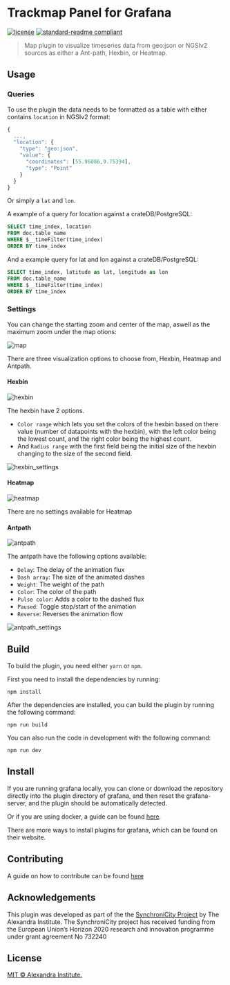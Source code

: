 # Trackmap Panel for Grafana

[![license](https://img.shields.io/badge/license-MIT-green.svg)](./LICENSE)
[![standard-readme compliant](https://img.shields.io/badge/readme%20style-standard-brightgreen.svg)](https://github.com/RichardLitt/standard-readme)

> Map plugin to visualize timeseries data from geo:json or NGSIv2 sources as either a Ant-path, Hexbin, or Heatmap.

## Usage

### Queries
To use the plugin the data needs to be formatted as a table with either contains `location` in NGSIv2 format:
```javascript
{
  ...,
  "location": {
    "type": "geo:json",
    "value": {
      "coordinates": [55.96086,9.75394],
      "type": "Point"
    }
  }
}
```
Or simply a `lat` and `lon`.

A example of a query for location against a crateDB/PostgreSQL:
```sql
SELECT time_index, location
FROM doc.table_name
WHERE $__timeFilter(time_index)
ORDER BY time_index
```

And a example query for lat and lon against a crateDB/PostgreSQL:
```sql
SELECT time_index, latitude as lat, longitude as lon
FROM doc.table_name
WHERE $__timeFilter(time_index)
ORDER BY time_index
```

### Settings
You can change the starting zoom and center of the map, aswell as the maximum zoom under the map otions:

![map](https://github.com/alexandrainst/alexandra-trackmap-panel/raw/master/images/map_settings.png)

There are three visualization options to choose from, Hexbin, Heatmap and Antpath.

#### Hexbin
![hexbin](https://github.com/alexandrainst/alexandra-trackmap-panel/raw/master/images/hexbin.png)

The hexbin have 2 options.
- `Color range` which lets you set the colors of the hexbin based on there value (number of datapoints with the hexbin), with the left color being the lowest count, and the right color being the highest count.
- And `Radius range` with the first field being the initial size of the hexbin changing to the size of the second field.


![hexbin_settings](https://github.com/alexandrainst/alexandra-trackmap-panel/raw/master/images/hexbin_settings.png)

#### Heatmap
![heatmap](https://github.com/alexandrainst/alexandra-trackmap-panel/raw/master/images/heatmap.png)

There are no settings available for Heatmap

#### Antpath
![antpath](https://github.com/alexandrainst/alexandra-trackmap-panel/raw/master/images/antpath.png)

The antpath have the following options available:
- `Delay`: The delay of the animation flux
- `Dash array`: The size of the animated dashes
- `Weight`: The weight of the path
- `Color`: The color of the path
- `Pulse color`: Adds a color to the dashed flux
- `Paused`: Toggle stop/start of the animation
- `Reverse`: Reverses the animation flow

![antpath_settings](https://github.com/alexandrainst/alexandra-trackmap-panel/raw/master/images/antpath_settings.png)

## Build
To build the plugin, you need either `yarn` or `npm`.

First you need to install the dependencies by running:
```
npm install
```
After the dependencies are installed, you can build the plugin by running the following command:
```
npm run build
```
You can also run the code in development with the following command:
```
npm run dev
```

## Install
If you are running grafana locally, you can clone or download the repository directly into the plugin directory of grafana, and then reset the grafana-server, and the plugin should be automatically detected.

Or if you are using docker, a guide can be found [here](https://grafana.com/docs/installation/docker/#installing-plugins-from-other-sources).

There are more ways to install plugins for grafana, which can be found on their website.

## Contributing

A guide on how to contribute can be found [here](https://docs.synchronicity-iot.eu/docs/contributing/contribution)

## Acknowledgements

This plugin was developed as part of the the [SynchroniCity Project](https://synchronicity-iot.eu/) by The Alexandra Institute. The SynchroniCity project has received funding from the European Union’s Horizon 2020 research and innovation programme under grant agreement No 732240

## License

[MIT © Alexandra Institute.](./LICENSE)
